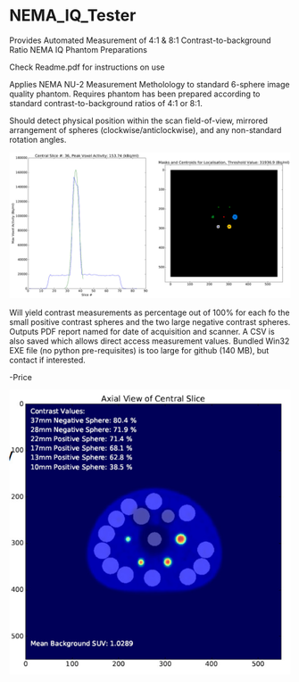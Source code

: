 # NEMA_IQ_Tester
Provides Automated Measurement of 4:1 &amp; 8:1 Contrast-to-background Ratio NEMA IQ Phantom Preparations

Check Readme.pdf for instructions on use

Applies NEMA NU-2 Measurement Metholology to standard 6-sphere image quality phantom. Requires phantom has
been prepared according to standard contrast-to-background ratios of 4:1 or 8:1.

Should detect physical position within the scan field-of-view, mirrored arrangement of spheres
(clockwise/anticlockwise), and any non-standard rotation angles.

![Alt text](localiser.jpg)


Will yield contrast measurements as percentage out of 100% for each fo the small positive contrast spheres
and the two large negative contrast spheres. Outputs PDF report named for date of acquisition and scanner.
A CSV is also saved which allows direct access measurement values. Bundled Win32 EXE file (no python pre-requisites)
is too large for github (140 MB), but contact if interested.

-Price


![Alt text](measurement_screen.jpg)
